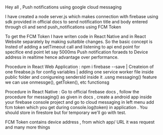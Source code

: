 Hey all , Push notifications using google cloud messaging



<!-- [**Video**](https://res.cloudinary.com/df2q7cryi/video/upload/v1621796517/20210523_184915.mp4_vs78vm.mp4) -->



I have created a node server.js which makes connection with firebase using sdk provided in official docs to send notification title and body entered through cli and send push_notifications using FCM Token

To get the FCM Token I have writen code in React Native and in React Website separately by making suitatble changes. So the basic concept is Insted of adding a setTimeout call and listening to api end point for specifice end point let say 5000ms Push notification foraeds to Device address in realtime hence advantage over performance.


Procedure in React Web Application : npm i firebase --save | Createion of one fireabse.js for config variables | adding one service worker file inside public folder and conigureing sendersId inside it .usng messaging() feature we can use onmessge(), getToken(), etc functionsg

Procedure in React Native : Go to official firebase docs , follow the procedure for messaging() as given in docs , create a android app inside your firebase console project and go to cloud messaging in left menu add fcm token which you get during console.log(token) in application . You should store in firestore but for temporary we'll go with test.

FCM Token contains device address , from which app/ URL it was request and many more things






